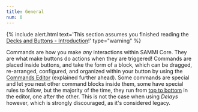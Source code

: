 ```yaml
---
title: General
num: 0
---
```


{% include alert.html text='This section assumes you finished reading the <a href="decks-and-buttons/introduction">Decks and Buttons - Introduction</a>!' type="warning" %}

Commands are how you make *any* interactions within SAMMI Core. They are what make buttons do actions when they are triggered! Commands are placed inside buttons, and take the form of a block, which can be dragged, re-arranged, configured, and organized within your button by using the [Commands Editor](#commandseditor) (explained further ahead). Some commands are special and let you nest other command blocks inside them, some have special rules to follow, but the majority of the time, they run from <u>top to bottom</u> in the editor, one after the other. This is not the case when using *Delays* however, which is strongly discouraged, as it's considered legacy.